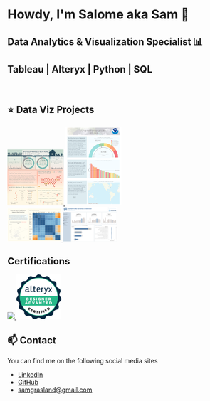 <!--img src='https://avatars.githubusercontent.com/u/34423757?v=4' width="20%"-->

# Howdy, I'm Salome aka Sam 👋
## Data Analytics & Visualization Specialist 📊
## Tableau | Alteryx | Python | SQL 

<br>

## ⭐ Data Viz Projects

<a href="https://public.tableau.com/views/WalkingtoWork_17122388226070/Dashboard1?:language=en-US&:sid=&:display_count=n&:origin=viz_share_link">
    <img src="https://github.com/SSGrasland/Blogging/blob/main/Dashboard%201.png" width ="25%">
  </a>

<a href="https://public.tableau.com/shared/5QJ4MMZ3P?:display_count=n&:origin=viz_share_link">
    <img src="https://raw.githubusercontent.com/SSGrasland/Blogging/main/Florida%20Hurricane.png" width ="25%">
  </a>

<br>

  <a href="https://public.tableau.com/views/SGraslandProject2/Dashboard2?:language=en-US&:sid=&:display_count=n&:origin=viz_share_link">
    <img src="https://raw.githubusercontent.com/SSGrasland/Blogging/main/Dashboard%202.png" width ="24%">
  </a>

  <a href="https://public.tableau.com/views/BusinessDashboard_17037846936180/Dashboard1?:language=en-US&:sid=&:display_count=n&:origin=viz_share_link">
    <img src="https://raw.githubusercontent.com/SSGrasland/Blogging/main/Dashboard%201%20(1).png" width ="24%">
  </a>








## Certifications

<a href="https://www.credly.com/badges/84ba11fb-9c49-4447-81f5-8956f98855da/public_url">
  <img src="https://images.credly.com/size/340x340/images/bdfc808b-b4aa-44b7-8052-e6a33e4101f4/image.png?raw=true" width="20%">
</a>


<a href="https://www.credly.com/badges/eaebd799-b3cf-460b-b844-da4bc9fe35ab/public_url">
  <img src="https://github.com/wjsutton/wjsutton.github.io/blob/master/assets/img/credly/alteryx-designer-advanced-certification.png?raw=true" width="20%">
</a>


## 📫 Contact

You can find me on the following social media sites

- [LinkedIn](https://www.linkedin.com/in/sgrasland/)
- [GitHub](https://github.com/SSGrasland)
- samgrasland@gmail.com



